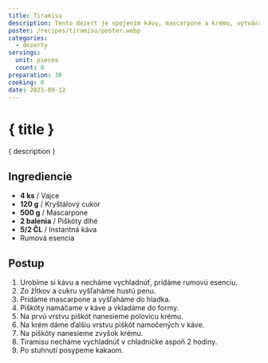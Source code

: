 ```yaml
---
title: Tiramisu
description: Tento dezert je spojením kávy, mascarpone a krému, vytvárajúc neodolateľný zážitok pre vaše chuťové poháriky.
poster: /recipes/tiramisu/poster.webp
categories:
  - dezerty
servings:
  unit: pieces
  count: 8
preparation: 30
cooking: 0
date: 2023-09-12
---
```


# { title }

{ description }

## Ingrediencie

- **4 ks** / Vajce
- **120 g** / Kryštálový cukor
- **500 g** / Mascarpone
- **2 balenia** / Piškóty dlhé
- **5/2 ČL** / Instantná káva
- Rumová esencia

## Postup

1. Urobíme si kávu a necháme vychladnúť, prídáme rumovú esenciu.
2. Zo žĺtkov a cukru vyšľaháme hustú penu.
3. Pridáme mascarpone a vyšľaháme do hladka.
4. Piškóty namáčame v káve a vkladáme do formy.
5. Na prvú vrstvu piškót nanesieme polovicu krému.
6. Na krém dáme ďalšiu vrstvu piškót namočených v káve.
7. Na piškóty nanesieme zvyšok krému.
8. Tiramisu necháme vychladnúť v chladničke aspoň 2 hodiny.
9. Po stuhnutí posypeme kakaom.
